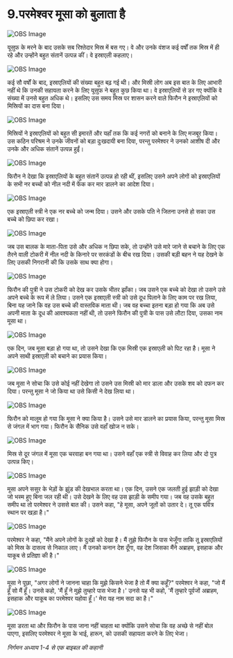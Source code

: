# 9.परमेश्वर मूसा को बुलाता है

![OBS Image](https://cdn.door43.org/obs/jpg/360px/obs-en-09-01.jpg)

यूसुफ के मरने के बाद उसके सब रिश्तेदार मिस्र में बस गए। वे और उनके वंशज कई वर्षों तक मिस्र में ही रहे और उन्होंने बहुत संतानें उत्पन्न कीं। वे इस्राएली कहलाए।

![OBS Image](https://cdn.door43.org/obs/jpg/360px/obs-en-09-02.jpg)

कई सौ वर्षों के बाद, इस्राएलियों की संख्या बहुत बढ़ गई थी। और मिस्री लोग अब इस बात के लिए आभारी नहीं थे कि उनकी सहायता करने के लिए यूसुफ ने बहुत कुछ किया था। वे इस्राएलियों से डर गए क्योंकि वे संख्या में उनसे बहुत अधिक थे। इसलिए उस समय मिस्र पर शासन करने वाले फिरौन ने इस्राएलियों को मिस्रियों का दास बना दिया।

![OBS Image](https://cdn.door43.org/obs/jpg/360px/obs-en-09-03.jpg)

मिस्रियों ने इस्राएलियों को बहुत सी इमारतें और यहाँ तक कि कई नगरों को बनाने के लिए मजबूर किया। उस कठिन परिश्रम ने उनके जीवनों को बड़ा दुःखदायी बना दिया, परन्तु परमेश्वर ने उनको आशीष दी और उनके और अधिक संतानें उत्पन्न हुईं।

![OBS Image](https://cdn.door43.org/obs/jpg/360px/obs-en-09-04.jpg)

फिरौन ने देखा कि इस्राएलियों के बहुत संतानें उत्पन्न हो रही थीं, इसलिए उसने अपने लोगों को इस्राएलियों के सभी नर बच्चों को नील नदी में फेंक कर मार डालने का आदेश दिया।

![OBS Image](https://cdn.door43.org/obs/jpg/360px/obs-en-09-05.jpg)

एक इस्राएली स्त्री ने एक नर बच्चे को जन्म दिया। उसने और उसके पति ने जितना उनसे हो सका उस बच्चे को छिपा कर रखा।

![OBS Image](https://cdn.door43.org/obs/jpg/360px/obs-en-09-06.jpg)

जब उस बालक के माता-पिता उसे और अधिक न छिपा सके, तो उन्होंने उसे मारे जाने से बचाने के लिए एक तैरने वाली टोकरी में नील नदी के किनारे पर सरकंडों के बीच रख दिया। उसकी बड़ी बहन ने यह देखने के लिए उसकी निगरानी की कि उसके साथ क्या होगा।

![OBS Image](https://cdn.door43.org/obs/jpg/360px/obs-en-09-07.jpg)

फिरौन की पुत्री ने उस टोकरी को देख कर उसके भीतर झाँका। जब उसने एक बच्चे को देखा तो उसने उसे अपने बच्चे के रूप में ले लिया। उसने एक इस्राएली स्त्री को उसे दूध पिलाने के लिए काम पर रख लिया, बिना यह जाने कि वह उस बच्चे की वास्तविक माता थी। जब वह बच्चा इतना बड़ा हो गया कि अब उसे अपनी माता के दूध की आवश्यकता नहीं थी, तो उसने फिरौन की पुत्री के पास उसे लौटा दिया, उसका नाम मूसा था।

![OBS Image](https://cdn.door43.org/obs/jpg/360px/obs-en-09-08.jpg)

एक दिन, जब मूसा बड़ा हो गया था, तो उसने देखा कि एक मिस्री एक इस्राएली को पिट रहा है। मूसा ने अपने साथी इस्राएली को बचाने का प्रयास किया।

![OBS Image](https://cdn.door43.org/obs/jpg/360px/obs-en-09-09.jpg)

जब मूसा ने सोचा कि उसे कोई नहीं देखेगा तो उसने उस मिस्री को मार डाला और उसके शव को दफन कर दिया। परन्तु मूसा ने जो किया था उसे किसी ने देख लिया था।

![OBS Image](https://cdn.door43.org/obs/jpg/360px/obs-en-09-10.jpg)

फिरौन को मालूम हो गया कि मूसा ने क्या किया है। उसने उसे मार डालने का प्रयास किया, परन्तु मूसा मिस्र से जंगल में भाग गया। फिरौन के सैनिक उसे वहाँ खोज न सके।

![OBS Image](https://cdn.door43.org/obs/jpg/360px/obs-en-09-11.jpg)

मिस्र से दूर जंगल में मूसा एक चरवाहा बन गया था। उसने वहाँ एक स्त्री से विवाह कर लिया और दो पुत्र उत्पन्न किए।

![OBS Image](https://cdn.door43.org/obs/jpg/360px/obs-en-09-12.jpg)

मूसा अपने ससुर के भेड़ों के झुंड की देखभाल करता था। एक दिन, उसने एक जलती हुई झाड़ी को देखा जो भस्म हुए बिना जल रही थी। उसे देखने के लिए वह उस झाड़ी के समीप गया। जब वह उसके बहुत समीप था तो परमेश्वर ने उससे बात की। उसने कहा, "हे मूसा, अपने जूतों को उतार दे। तू एक पवित्र स्थान पर खड़ा है।"

![OBS Image](https://cdn.door43.org/obs/jpg/360px/obs-en-09-13.jpg)

परमेश्वर ने कहा, "मैंने अपने लोगों के दुःखों को देखा है। मैं तुझे फिरौन के पास भेजूँगा ताकि तू इस्राएलियों को मिस्र के दासत्व से निकाल लाए। मैं उनको कनान देश दूँगा, वह देश जिसका मैंने अब्राहम, इसहाक और याकूब से प्रतिज्ञा की है।"

![OBS Image](https://cdn.door43.org/obs/jpg/360px/obs-en-09-14.jpg)

मूसा ने पूछा, "अगर लोगों ने जानना चाहा कि मुझे किसने भेजा है तो मैं क्या कहूँ?" परमेश्वर ने कहा, "जो मैं हूँ सो मैं हूँ। उनसे कहो, 'मैं हूँ ने मुझे तुम्हारे पास भेजा है।' उनसे यह भी कहो, 'मैं तुम्हारे पूर्वजों अब्राहम, इसहाक और याकूब का परमेश्वर यहोवा हूँ।' मेरा यह नाम सदा का है।"

![OBS Image](https://cdn.door43.org/obs/jpg/360px/obs-en-09-15.jpg)

मूसा डरता था और फिरौन के पास जाना नहीं चाहता था क्योंकि उसने सोचा कि वह अच्छे से नहीं बोल पाएगा, इसलिए परमेश्वर ने मूसा के भाई, हारून, को उसकी सहायता करने के लिए भेजा।

_निर्गमन अध्याय 1-4 से एक बाइबल की कहानी_
